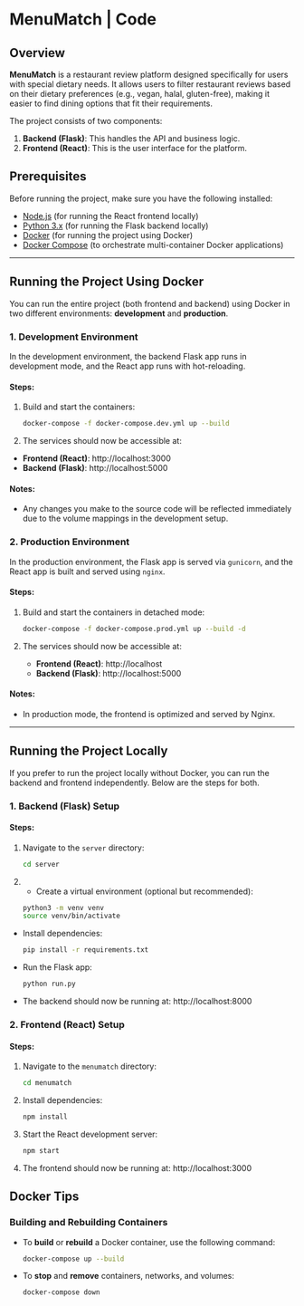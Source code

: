 
# MenuMatch | Code

## Overview

**MenuMatch** is a restaurant review platform designed specifically for users with special dietary needs. It allows users to filter restaurant reviews based on their dietary preferences (e.g., vegan, halal, gluten-free), making it easier to find dining options that fit their requirements.

The project consists of two components:
1. **Backend (Flask)**: This handles the API and business logic.
2. **Frontend (React)**: This is the user interface for the platform.

## Prerequisites

Before running the project, make sure you have the following installed:

- [Node.js](https://nodejs.org/) (for running the React frontend locally)
- [Python 3.x](https://www.python.org/) (for running the Flask backend locally)
- [Docker](https://www.docker.com/) (for running the project using Docker)
- [Docker Compose](https://docs.docker.com/compose/) (to orchestrate multi-container Docker applications)

---

## Running the Project Using Docker

You can run the entire project (both frontend and backend) using Docker in two different environments: **development** and **production**.

### 1. Development Environment

In the development environment, the backend Flask app runs in development mode, and the React app runs with hot-reloading.

#### Steps:

1. Build and start the containers:

   ```bash
   docker-compose -f docker-compose.dev.yml up --build
	```
2. The services should now be accessible at:

-   **Frontend (React)**: http://localhost:3000
-   **Backend (Flask)**: http://localhost:5000
#### Notes:

-   Any changes you make to the source code will be reflected immediately due to the volume mappings in the development setup.

### 2. Production Environment

In the production environment, the Flask app is served via `gunicorn`, and the React app is built and served using `nginx`.

#### Steps:

1.  Build and start the containers in detached mode:
    ```bash
    docker-compose -f docker-compose.prod.yml up --build -d
    ``` 
    
2.  The services should now be accessible at:
    
    -   **Frontend (React)**: http://localhost
    -   **Backend (Flask)**: http://localhost:5000

#### Notes:

-   In production mode, the frontend is optimized and served by Nginx.
-----
## Running the Project Locally

If you prefer to run the project locally without Docker, you can run the backend and frontend independently. Below are the steps for both.

### 1. Backend (Flask) Setup

#### Steps:

1.  Navigate to the `server` directory:
	```bash
	cd server
	```
2. -   Create a virtual environment (optional but recommended):
	```bash
    python3 -m venv venv
    source venv/bin/activate
	```
    
-   Install dependencies:
	```bash
    pip install -r requirements.txt
	```
    
-   Run the Flask app:
	```bash
    python run.py
	```
    
-   The backend should now be running at: http://localhost:8000

### 2. Frontend (React) Setup

#### Steps:

1.  Navigate to the `menumatch` directory:
	```bash
    cd menumatch
	```
    
2.  Install dependencies:
	```bash
    npm install
	```
    
3.  Start the React development server:
	```bash
    npm start
	```
    
4.  The frontend should now be running at: http://localhost:3000

## Docker Tips

### Building and Rebuilding Containers

-   To **build** or **rebuild** a Docker container, use the following command:
	```bash
    docker-compose up --build
	```
    
-   To **stop** and **remove** containers, networks, and volumes:
	```bash
    docker-compose down
	```